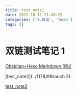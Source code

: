 ```yaml
---
title: test_note1
date: 2022-10-11 21:40:23
categories: ['9.输出', 'hexo']
tags: []
---
```


# 双链测试笔记 1

[Obsidian+Hexo Markdown 测试](../1176/#公式)

[test_note2](../1178/#Branch 2)

[test_note2](../1180)
